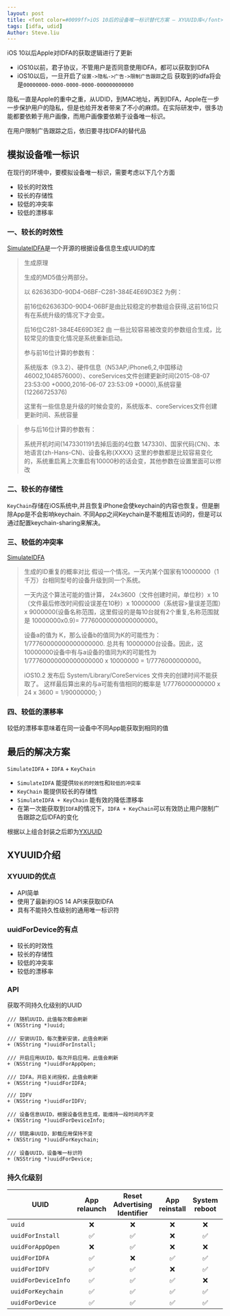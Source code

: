 ```yaml
---
layout: post
title: <font color=#0099ff>iOS 10后的设备唯一标识替代方案 — XYUUID库</font>
tags: [idfa, udid]
Author: Steve.liu
---
```


iOS 10以后Apple对IDFA的获取逻辑进行了更新

- iOS10以前，君子协议，不管用户是否同意使用IDFA，都可以获取到IDFA
- iOS10以后，一旦开启了`设置->隐私->广告->限制广告跟踪`之后 获取到的idfa将会是`00000000-0000-0000-0000-000000000000`

隐私一直是Apple的重中之重，从UDID，到MAC地址，再到IDFA，Apple在一步一步保护用户的隐私，但是也给开发者带来了不小的麻烦。在实际研发中，很多功能都要依赖于用户画像，而用户画像要依赖于设备唯一标识。

在用户限制广告跟踪之后，依旧要寻找IDFA的替代品

## 模拟设备唯一标识

在现行的环境中，要模拟设备唯一标识，需要考虑以下几个方面

- 较长的时效性
- 较长的存储性
- 较低的冲突率
- 较低的漂移率

### 一、较长的时效性

[SimulateIDFA](https://github.com/youmi/SimulateIDFA/wiki/%E4%B8%AD%E6%96%87%E8%AF%B4%E6%98%8E%E6%96%87%E6%A1%A3)是一个开源的根据设备信息生成UUID的库

> 生成原理
> 
> 生成的MD5值分两部分。
> 
> 以 626363D0-90D4-06BF-C281-384E4E69D3E2 为例：
> 
> 前16位626363D0-90D4-06BF是由比较稳定的参数组合获得,这前16位只有在系统升级的情况下才会变。
> 
> 后16位C281-384E4E69D3E2 由 一些比较容易被改变的参数组合生成，比较常见的值变化情况是系统重新启动。
> 
> 参与前16位计算的参数有：
> 
> 系统版本（9.3.2）、硬件信息（N53AP,iPhone6,2,中国移动46002,1048576000）、coreServices文件创建更新时间(2015-08-07 23:53:00 +0000,2016-06-07 23:53:09 +0000),系统容量(12266725376)
> 
> 这里有一些信息是升级的时候会变的，系统版本、coreServices文件创建更新时间、系统容量

> 参与后16位计算的参数有：
> 
> 系统开机时间(1473301191去掉后面的4位数 147330)、国家代码(CN)、本地语言(zh-Hans-CN)、设备名称(XXXX)
这里的参数都是比较容易变化的，系统重启离上次重启有10000秒的话会变，其他参数在设置里面可以修改


### 二、较长的存储性

`KeyChain`存储在iOS系统中,并且恢复iPhone会使keychain的内容也恢复。但是删除App是不会影响keychain.
不同App之间Keychain是不能相互访问的，但是可以通过配置keychain-sharing来解决。

### 三、较低的冲突率

[SimulateIDFA](https://github.com/youmi/SimulateIDFA/wiki/%E4%B8%AD%E6%96%87%E8%AF%B4%E6%98%8E%E6%96%87%E6%A1%A3)

> 
>生成的ID重复的概率对比
>假设一个情况。一天内某个国家有10000000（1千万）台相同型号的设备升级到同一个系统。
>
>一天内这个算法可能的值计算， 24x3600（文件创建时间，单位秒）x 10（文件最后修改时间假设误差在10秒）x 10000000（系统容>量误差范围）x 9000000(设备名称范围，这里假设的是每10台就有2个重复,名称范围就是 10000000x0.9)= 77760000000000000000。
>
>设备a的值为 K，那么设备b的值同为K的可能性为： 1/77760000000000000000. 总共有 10000000台设备。因此，这10000000设备中有与a设备的值同为K的可能性为 1/77760000000000000000 x 10000000 = 1/7776000000000。
> 
> iOS10.2 发布后 System/Library/CoreServices 文件夹的创建时间不能获取了。 这样最后算出来的与a可能有值相同的概率是 1/7776000000000 x 24 x 3600 = 1/90000000; ）


### 四、较低的漂移率

较低的漂移率意味着在同一设备中不同App能获取到相同的值

## 最后的解决方案

`SimulateIDFA` + `IDFA` + `KeyChain`

- `SimulateIDFA` 能提供`较长的时效性`和`较低的冲突率`
- `KeyChain` 能提供较长的存储性
- `SimulateIDFA + KeyChain` 能有效的降低漂移率
- 在第一次能获取到`IDFA`的情况下，`IDFA + KeyChain`可以有效防止用户限制广告跟踪之后IDFA的变化

根据以上组合封装之后即为[YXUUID](https://github.com/guojunliu/XYUUID)


## XYUUID介绍


### XYUUID的优点

- API简单
- 使用了最新的iOS 14 API来获取IDFA
- 具有不能持久性级别的通用唯一标识符

### uuidForDevice的有点

- 较长的时效性
- 较长的存储性
- 较低的冲突率
- 较低的漂移率

### API

获取不同持久化级别的UUID

```
/// 随机UUID，此值每次都会刷新
+ (NSString *)uuid;

/// 安装UUID，每次重新安装，此值会刷新
+ (NSString *)uuidForInstall;

/// 开启应用UUID，每次开启应用，此值会刷新
+ (NSString *)uuidForAppOpen;

/// IDFA，开启关闭授权，此值会刷新
+ (NSString *)uuidForIDFA;

/// IDFV
+ (NSString *)uuidForIDFV;

/// 设备信息UUID，根据设备信息生成，能维持一段时间内不变
+ (NSString *)uuidForDeviceInfo;

/// 钥匙串UUID，卸载应用保持不变
+ (NSString *)uuidForKeychain;

/// 设备UUID，设备唯一标识符
+ (NSString *)uuidForDevice;

```

### 持久化级别


| UUID              	 | App relaunch | Reset Advertising Identifier | App reinstall | System reboot | System upgrade | System reset |
|-----------------------|:----------:|:------------:|:----------------------------:|:-------------:|:-------------:|:--------------:|
| `uuid `                |❌|❌|❌|❌|❌|❌|
| `uuidForInstall `      |✅|✅|❌|✅|✅|❌|
| `uuidForAppOpen `      |❌|✅|❌|❌|❌|❌|
| `uuidForIDFA `    	  |✅|❌|✅|✅|✅|❌|
| `uuidForIDFV `       	  |✅|✅|❌|✅|✅|❌|
| `uuidForDeviceInfo `   |✅|✅|✅|❌|❌|❌|
| `uuidForKeychain `     |✅|✅|✅|✅|✅|❌|
| `uuidForDevice `       |✅|✅|✅|✅|✅|❌|